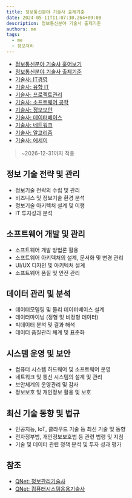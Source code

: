 ```yaml
---
title: 정보통신분야 기술사 출제기준
date: 2024-05-11T11:07:30.264+09:00
description: 정보통신분야 기술사 출제기준
authors: me
tags:
  - me
  - 정보처리
---
```


- [정보통신분야 기술사 훑어보기](/2023/10/07/professional-engineer-information-overview/)
- [정보통신분야 기술사 출제기준](/2024/05/11/professional-engineer-guildelines/)
- [기술사: IT경영](/2023/10/07/professional-engineer-it-governance/)
- [기술사: 융합 IT](/2023/10/14/professional-engineer-it-conversence/)
- [기술사: 프로젝트관리](/2023/10/22/professional-engineer-project-management/)
- [기술사: 소프트웨어 공학](/2023/10/28/professional-engineer-sw-engineering/)
- [기술사: 정보보안](/2023/11/11/professional-engineer-information-security/)
- [기술사: 데이터베이스](/2023/11/11/professional-engineer-database/)
- [기술사: 네트워크](/2023/12/23/professional-engineer-network/)
- [기술사: 알고리즘](/2024/01/13/professional-engineer-algorithm/)
- [기술사: 에세이](/2024/03/02/professional-engineer-essay)

> ~2026-12-31까지 적용

## 정보 기술 전략 및 관리

- 정보기술 전략의 수립 및 관리
- 비즈니스 및 정보기술 환경 분석
- 정보기술 아키텍처 설계 및 이행
- IT 투자성과 분석

## 소프트웨어 개발 및 관리

- 소프트웨어 개발 방법론 활용
- 소프트웨어 아키텍처의 설계, 문서화 및 변경 관리
- UI/UX 디자인 및 아키텍처 설계
- 소프트웨어 품질 및 안전 관리

## 데이터 관리 및 분석

- 데이터모델링 및 물리 데이터베이스 설계
- 데이터마이닝 (정형 및 비정형 데이터)
- 빅데이터 분석 및 결과 해석
- 데이터 품질관리 체계 및 표준화

## 시스템 운영 및 보안

- 컴퓨터 시스템 하드웨어 및 소프트웨어 운영
- 네트워크 및 통신 시스템의 설계 및 관리
- 보안체계의 운영관리 및 감사
- 정보보호 및 개인정보 활용 및 보호

## 최신 기술 동향 및 법규

- 인공지능, IoT, 클라우드 기술 등 최신 기술 및 동향
- 전자정부법, 개인정보보호법 등 관련 법령 및 지침
- 기술 및 데이터 관련 정책 분석 및 투자 성과 평가

## 참조

- [QNet: 정보관리기술사](https://www.q-net.or.kr/crf005.do?id=crf00505&jmCd=0601)
- [QNet: 컴퓨터시스템응용기술사](https://www.q-net.or.kr/crf005.do?id=crf00505&jmCd=0622)
